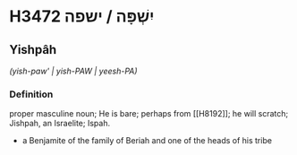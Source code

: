 # H3472 יִשְׁפָּה / ישפה

## Yishpâh

_(yish-paw' | yish-PAW | yeesh-PA)_

### Definition

proper masculine noun; He is bare; perhaps from [[H8192]]; he will scratch; Jishpah, an Israelite; Ispah.

- a Benjamite of the family of Beriah and one of the heads of his tribe
